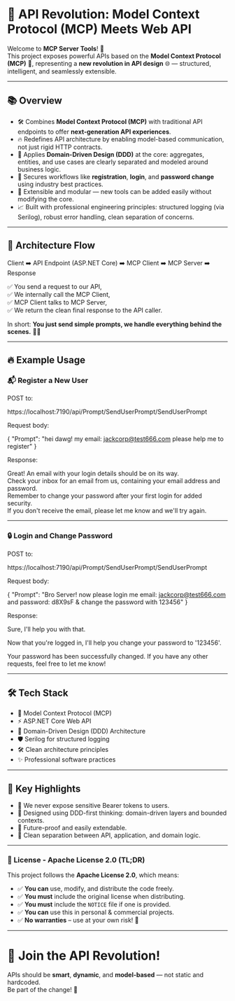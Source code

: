 # 🚀 API Revolution: Model Context Protocol (MCP) Meets Web API

Welcome to **MCP Server Tools**! 🎯  
This project exposes powerful APIs based on the **Model Context Protocol (MCP)** 🧩, representing a **new revolution in API design** 🌐 — structured, intelligent, and seamlessly extensible.

---

## 📚 Overview

- 🛠️ Combines **Model Context Protocol (MCP)** with traditional API endpoints to offer **next-generation API experiences**.
- 🔥 Redefines API architecture by enabling model-based communication, not just rigid HTTP contracts.
- 🧠 Applies **Domain-Driven Design (DDD)** at the core: aggregates, entities, and use cases are clearly separated and modeled around business logic.
- 🔐 Secures workflows like **registration**, **login**, and **password change** using industry best practices.
- 🧪 Extensible and modular — new tools can be added easily without modifying the core.
- 📈 Built with professional engineering principles: structured logging (via Serilog), robust error handling, clean separation of concerns.

---

## 🧩 Architecture Flow

Client ➡️ API Endpoint (ASP.NET Core) ➡️ MCP Client ➡️ MCP Server ➡️ Response

✅ You send a request to our API,  
✅ We internally call the MCP Client,  
✅ MCP Client talks to MCP Server,  
✅ We return the clean final response to the API caller.

In short: **You just send simple prompts, we handle everything behind the scenes.** 🎩✨

---

## 🔥 Example Usage

### 📬 Register a New User

POST to:

https://localhost:7190/api/Prompt/SendUserPrompt/SendUserPrompt

Request body:

{
    "Prompt": "hei dawg! my email: jackcorp@test666.com please help me to register"
}

Response:

Great! An email with your login details should be on its way.  
Check your inbox for an email from us, containing your email address and password.  
Remember to change your password after your first login for added security.  
If you don't receive the email, please let me know and we'll try again.

---

### 🔒 Login and Change Password

POST to:

https://localhost:7190/api/Prompt/SendUserPrompt/SendUserPrompt

Request body:

{
    "Prompt": "Bro Server! now please login me email: jackcorp@test666.com and password: d8X9sF & change the password with 123456"
}

Response:

Sure, I'll help you with that.

Now that you're logged in, I'll help you change your password to '123456'.

Your password has been successfully changed. If you have any other requests, feel free to let me know!

---

## 🛠️ Tech Stack

- 🧩 Model Context Protocol (MCP)
- ⚡ ASP.NET Core Web API
- 🧠 Domain-Driven Design (DDD) Architecture
- 🛡️ Serilog for structured logging
- 🛠️ Clean architecture principles
- ✨ Professional software practices

---

## 📌 Key Highlights

- 🚫 We never expose sensitive Bearer tokens to users.
- 🧠 Designed using DDD-first thinking: domain-driven layers and bounded contexts.
- 🌱 Future-proof and easily extendable.
- 🧹 Clean separation between API, application, and domain logic.

---

### 📜 License - Apache License 2.0 (TL;DR)

This project follows the **Apache License 2.0**, which means:

- ✅ **You can** use, modify, and distribute the code freely.  
- ✅ **You must** include the original license when distributing.  
- ✅ **You must** include the `NOTICE` file if one is provided.  
- ✅ **You can** use this in personal & commercial projects.  
- ✅ **No warranties** – use at your own risk! 🚀  

---

# 🚀 Join the API Revolution!

APIs should be **smart**, **dynamic**, and **model-based** — not static and hardcoded.  
Be part of the change! 🌟
